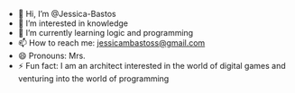 - 👋 Hi, I’m @Jessica-Bastos
- 👀 I’m interested in knowledge
- 🌱 I’m currently learning logic and programming
- 📫 How to reach me: jessicambastoss@gmail.com
- 😄 Pronouns: Mrs.
- ⚡ Fun fact: I am an architect interested in the world of digital games and venturing into the world of programming

<!---
Jessica-Bastos/Jessica-Bastos is a ✨ special ✨ repository because its `README.md` (this file) appears on your GitHub profile.
You can click the Preview link to take a look at your changes.
--->
